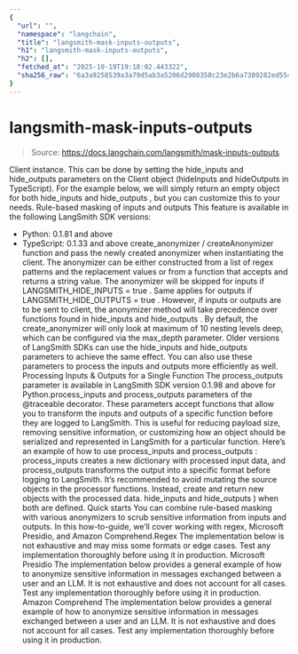 ```yaml
---
{
  "url": "",
  "namespace": "langchain",
  "title": "langsmith-mask-inputs-outputs",
  "h1": "langsmith-mask-inputs-outputs",
  "h2": [],
  "fetched_at": "2025-10-19T19:18:02.443322",
  "sha256_raw": "6a3a9258539a3a79d5ab3a5206d2908350c23e2b6a7309282ed55453c13332b4"
}
---
```


# langsmith-mask-inputs-outputs

> Source: https://docs.langchain.com/langsmith/mask-inputs-outputs

Client
instance. This can be done by setting the hide_inputs
and hide_outputs
parameters on the Client
object (hideInputs
and hideOutputs
in TypeScript).
For the example below, we will simply return an empty object for both hide_inputs
and hide_outputs
, but you can customize this to your needs.
Rule-based masking of inputs and outputs
This feature is available in the following LangSmith SDK versions:
- Python: 0.1.81 and above
- TypeScript: 0.1.33 and above
create_anonymizer
/ createAnonymizer
function and pass the newly created anonymizer when instantiating the client. The anonymizer can be either constructed from a list of regex patterns and the replacement values or from a function that accepts and returns a string value.
The anonymizer will be skipped for inputs if LANGSMITH_HIDE_INPUTS = true
. Same applies for outputs if LANGSMITH_HIDE_OUTPUTS = true
.
However, if inputs or outputs are to be sent to client, the anonymizer
method will take precedence over functions found in hide_inputs
and hide_outputs
. By default, the create_anonymizer
will only look at maximum of 10 nesting levels deep, which can be configured via the max_depth
parameter.
Older versions of LangSmith SDKs can use the
hide_inputs
and hide_outputs
parameters to achieve the same effect. You can also use these parameters to process the inputs and outputs more efficiently as well.
Processing Inputs & Outputs for a Single Function
The
process_outputs
parameter is available in LangSmith SDK version 0.1.98 and above for Python.process_inputs
and process_outputs
parameters of the @traceable
decorator.
These parameters accept functions that allow you to transform the inputs and outputs of a specific function before they are logged to LangSmith. This is useful for reducing payload size, removing sensitive information, or customizing how an object should be serialized and represented in LangSmith for a particular function.
Here’s an example of how to use process_inputs
and process_outputs
:
process_inputs
creates a new dictionary with processed input data, and process_outputs
transforms the output into a specific format before logging to LangSmith.
It’s recommended to avoid mutating the source objects in the processor functions. Instead, create and return new objects with the processed data.
hide_inputs
and hide_outputs
) when both are defined.
Quick starts
You can combine rule-based masking with various anonymizers to scrub sensitive information from inputs and outputs. In this how-to-guide, we’ll cover working with regex, Microsoft Presidio, and Amazon Comprehend.Regex
The implementation below is not exhaustive and may miss some formats or edge cases. Test any implementation thoroughly before using it in production.
Microsoft Presidio
The implementation below provides a general example of how to anonymize sensitive information in messages exchanged between a user and an LLM. It is not exhaustive and does not account for all cases. Test any implementation thoroughly before using it in production.
Amazon Comprehend
The implementation below provides a general example of how to anonymize sensitive information in messages exchanged between a user and an LLM. It is not exhaustive and does not account for all cases. Test any implementation thoroughly before using it in production.